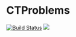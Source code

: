 # CTProblems

[gh-ci-img]: https://github.com/control-toolbox/CTProblems.jl/actions/workflows/CI.yml/badge.svg?branch=main
[gh-ci-url]: https://github.com/control-toolbox/CTProblems.jl/actions/workflows/CI.yml?query=branch%3Amain

[![Build Status][gh-ci-img]][gh-ci-url] 
[![](https://img.shields.io/badge/docs-stable-blue.svg)](http://control-toolbox.github.io/CTProblems.jl)
